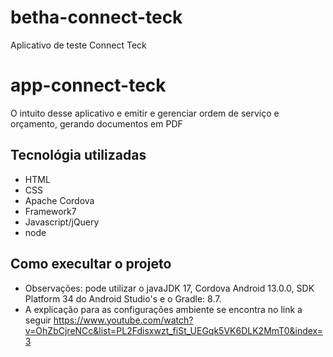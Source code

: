 # betha-connect-teck
Aplicativo de teste Connect Teck 
# app-connect-teck
O intuito desse aplicativo e emitir e gerenciar ordem de serviço e orçamento, gerando documentos em PDF 
## Tecnológia utilizadas 
* HTML
* CSS
* Apache Cordova
* Framework7
* Javascript/jQuery
* node
## Como execultar o projeto
* 	Observações: pode utilizar o javaJDK 17, Cordova Android 13.0.0, SDK Platform 34 do Android Studio's e o Gradle: 8.7.
* A explicação para as configurações ambiente se encontra no link a seguir <https://www.youtube.com/watch?v=OhZbCjreNCc&list=PL2Fdisxwzt_fiSt_UEGqk5VK6DLK2MmT0&index=3>
